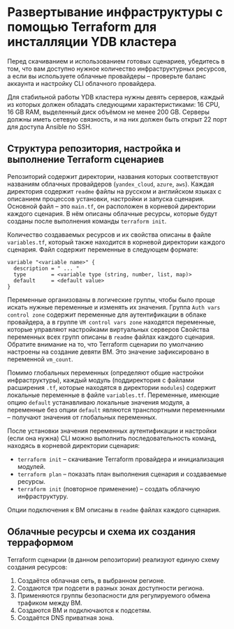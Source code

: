 # Развертывание инфраструктуры с помощью Terraform для инсталляции YDB кластера

Перед скачиванием и использованием готовых сценариев, убедитесь в том, что вам доступно нужное количество инфраструктурных ресурсов, а если вы используете облачные провайдеры – проверьте баланс аккаунта и настройку CLI облачного провайдера. 

Для стабильной работы YDB кластера нужны девять серверов, каждый из которых должен обладать следующими характеристиками: 16 CPU, 16 GB RAM, выделенный диск объёмом не менее 200 GB. Серверы должны иметь сетевую связность, и на них должен быть открыт 22 порт для доступа Ansible по SSH.

## Структура репозитория, настройка и выполнение Terraform сценариев

Репозиторий содержит директории, названия которых соответствуют названиям облачных провайдеров (`yandex_cloud`, `azure`, `aws`). Каждая директория содержит `readme` файлы на русском и английском языках с описанием процессов установки, настройки и запуска сценария. Основной файл – это `main.tf`, он расположен в корневой директории каждого сценария. В нём описаны облачные ресурсы, которые будут созданы после выполнения команды `terraform init`. 

Количество создаваемых ресурсов и их свойства описаны в файле `variables.tf`, который также находится в корневой директории каждого сценария. Файл содержит переменные в следующем формате:
```
variable "<variable name>" {
  description = " ... "
  type        = <variable type (string, number, list, map)>
  default     = <default value>
}
```

Переменные организованы в логические группы, чтобы было проще искать нужные переменные и изменять их значения. Группа `Auth vars control zone` содержит переменные для аутентификации в облаке провайдера, а в группе `VM control vars zone` находятся переменные, которые управляют настройками виртуальных серверов Свойства переменных всех групп описаны в `readme` файлах каждого сценария. Обратите внимание на то, что Terraform сценарии по умолчанию настроены на создание девяти ВМ. Это значение зафиксировано в переменной `vm_count`.

Помимо глобальных переменных (определяют общие настройки инфраструктуры), каждый модуль (поддиректория с файлами расширения `.tf`, которые находятся в директории `modules`) содержит локальные переменные в файле `variables.tf`. Переменные, имеющие опцию `default` устанавливаю локальные значения модуля, а переменные без опции `default` являются транспортными переменными – получают значения от глобальных переменных. 

После установки значения переменных аутентификации и настройки (если она нужна) CLI можно выполнить последовательность команд, находясь в корневой директории сценария:
* `terraform init` – скачивание Terraform провайдера и инициализация модулей.
* `terraform plan` – показать план выполнения сценария и создаваемые ресурсы.
* `terraform init` (повторное применение) – создать облачную инфраструктуру.

Опции подключения к ВМ описаны в `readme` файлах каждого сценария.

## Облачные ресурсы и схема их создания терраформом 

Terraform сценарии (в данном репозитории) реализуют единую схему создания ресурсов:
1. Создаётся облачная сеть, в выбранном регионе.
2. Создаются три подсети в разных зонах доступности региона.
3. Применяются группы безопасности для регулируемого обмена трафиком между ВМ. 
4. Создаются ВМ и подключаются к подсетям.
5. Создаётся DNS приватная зона.